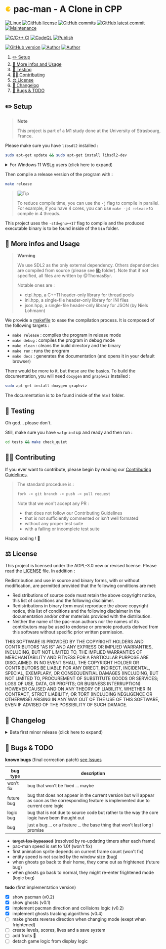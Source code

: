 # <img src="assets/icon.png" alt="icon" width="4%"/> pac-man - A Clone in CPP

[![Linux](https://svgshare.com/i/Zhy.svg)](https://docs.microsoft.com/en-us/windows/wsl/tutorials/gui-apps)
[![GitHub license](https://img.shields.io/github/license/ThomasByr/pac-man)](https://github.com/ThomasByr/pac-man/blob/master/LICENSE)
[![GitHub commits](https://badgen.net/github/commits/ThomasByr/pac-man)](https://GitHub.com/ThomasByr/pac-man/commit/)
[![GitHub latest commit](https://badgen.net/github/last-commit/ThomasByr/pac-man)](https://gitHub.com/ThomasByr/pac-man/commit/)
[![Maintenance](https://img.shields.io/badge/maintained%3F-yes-green.svg)](https://GitHub.com/ThomasByr/pac-man/graphs/commit-activity)

[![C/C++ CI](https://github.com/ThomasByr/pac-man/actions/workflows/c-cpp.yml/badge.svg)](https://github.com/ThomasByr/pac-man/actions/workflows/c-cpp.yml)
[![CodeQL](https://github.com/ThomasByr/pac-man/actions/workflows/codeql.yml/badge.svg)](https://github.com/ThomasByr/pac-man/actions/workflows/codeql.yml)
[![Publish](https://github.com/ThomasByr/pac-man/actions/workflows/publish.yml/badge.svg)](https://github.com/ThomasByr/pac-man/actions/workflows/publish.yml)

[![GitHub version](https://badge.fury.io/gh/ThomasByr%2Fpac-man.svg)](https://github.com/ThomasByr/pac-man)
[![Author](https://img.shields.io/badge/author-@ThomasByr-blue)](https://github.com/ThomasByr)
[![Author](https://img.shields.io/badge/author-@Arnaud-blue)](https://github.com/Loussiaul)

1. [✏️ Setup](#️-setup)
2. [💁 More infos and Usage](#-more-infos-and-usage)
3. [🧪 Testing](#-testing)
4. [🧑‍🏫 Contributing](#-contributing)
5. [⚖️ License](#️-license)
6. [🔄 Changelog](#-changelog)
7. [🐛 Bugs \& TODO](#-bugs--todo)

## ✏️ Setup

> **Note**
>
> This project is part of a M1 study done at the University of Strasbourg, France.

Please make sure you have `libsdl2` installed :

```bash
sudo apt-get update && sudo apt-get install libsdl2-dev
```

<details>
  <summary> For Windows 11 WSLg users (click here to expand) </summary>
  Please make sure you have graphical x11 support installed (should be installed by default) :

```bash
sudo apt-get install libgl1 libxkbcommon-x11-0
```

Also, make sure `wsl --version` outputs at least the following :

```bash
WSL    Version : 1.2.5.0
kernel Version : 5.15.90.1
WSLg   Version : 1.0.51
```

If not, please update your WSLg version by following the instructions [here](https://docs.microsoft.com/en-us/windows/wsl/wsl2-kernel#update-the-wsl-2-linux-kernel). tl;dr : type this in your powershell :

```ps1
# will only work if you have the latest Windows 11 update
wsl --shutdown
wsl --update
```

</details>

Then compile a release version of the program with :

```bash
make release
```

> <picture>
>   <source media="(prefers-color-scheme: light)" srcset="https://raw.githubusercontent.com/Mqxx/GitHub-Markdown/main/blockquotes/badge/light-theme/tip.svg">
>   <img alt="Tip" src="https://raw.githubusercontent.com/Mqxx/GitHub-Markdown/main/blockquotes/badge/dark-theme/tip.svg">
> </picture><br>
>
> To reduce compile time, you can use the `-j` flag to compile in parallel. For example, if you have 4 cores, you can use `make -j4 release` to compile in 4 threads.

This project uses the `-std=gnu++17` flag to compile and the produced executable binary is to be found inside of the `bin` folder.

## 💁 More infos and Usage

> **Warning**
>
> We use SDL2 as the only external dependency. Others dependencies are compiled from source (please see [lib](lib) folder). Note that if not specified, all files are written by @ThomasByr.
>
> Notable ones are :
>
> - ctpl.hpp, a C++11 header-only library for thread pools
> - ini.hpp, a single-file header-only library for INI files
> - json.hpp, a single-file header-only library for JSON (by Niels Lohmann)

We provide a [makefile](makefile) to ease the compilation process. It is composed of the following targets :

- `make release` : compiles the program in release mode
- `make debug` : compiles the program in debug mode
- `make clean` : cleans the build directory and the binary
- `make run` : runs the program
- `make docs` : generates the documentation (and opens it in your default browser)

There would be more to it, but these are the basics. To build the documentation, you will need `doxygen` and `graphviz` installed :

```bash
sudo apt-get install doxygen graphviz
```

The documentation is to be found inside of the `html` folder.

## 🧪 Testing

Oh god... please don't.

Still, make sure you have `valgrind` up and ready and then run :

```bash
cd tests && make check_quiet
```

## 🧑‍🏫 Contributing

If you ever want to contribute, please begin by reading our [Contributing Guidelines](.github/CONTRIBUTING.md).

> The standard procedure is :
>
> ```txt
> fork -> git branch -> push -> pull request
> ```
>
> Note that we won't accept any PR :
>
> - that does not follow our Contributing Guidelines
> - that is not sufficiently commented or isn't well formated
> - without any proper test suite
> - with a failing or incomplete test suite

Happy coding ! 🙂

## ⚖️ License

This project is licensed under the AGPL-3.0 new or revised license. Please read the [LICENSE](LICENSE) file. In addition :

Redistribution and use in source and binary forms, with or without modification, are permitted provided that the following conditions are met:

- Redistributions of source code must retain the above copyright notice, this list of conditions and the following disclaimer.
- Redistributions in binary form must reproduce the above copyright notice, this list of conditions and the following disclaimer in the documentation and/or other materials provided with the distribution.
- Neither the name of the pac-man authors nor the names of its contributors may be used to endorse or promote products derived from this software without specific prior written permission.

THIS SOFTWARE IS PROVIDED BY THE COPYRIGHT HOLDERS AND CONTRIBUTORS "AS IS" AND ANY EXPRESS OR IMPLIED WARRANTIES, INCLUDING, BUT NOT LIMITED TO, THE IMPLIED WARRANTIES OF MERCHANTABILITY AND FITNESS FOR A PARTICULAR PURPOSE ARE DISCLAIMED. IN NO EVENT SHALL THE COPYRIGHT HOLDER OR CONTRIBUTORS BE LIABLE FOR ANY DIRECT, INDIRECT, INCIDENTAL, SPECIAL, EXEMPLARY, OR CONSEQUENTIAL DAMAGES (INCLUDING, BUT NOT LIMITED TO, PROCUREMENT OF SUBSTITUTE GOODS OR SERVICES; LOSS OF USE, DATA, OR PROFITS; OR BUSINESS INTERRUPTION) HOWEVER CAUSED AND ON ANY THEORY OF LIABILITY, WHETHER IN CONTRACT, STRICT LIABILITY, OR TORT (INCLUDING NEGLIGENCE OR OTHERWISE) ARISING IN ANY WAY OUT OF THE USE OF THIS SOFTWARE, EVEN IF ADVISED OF THE POSSIBILITY OF SUCH DAMAGE.

## 🔄 Changelog

<details>
  <summary>  Beta first minor release (click here to expand) </summary>

**v0.1.0** first release

- brought back `ctpl.hpp` (thread pool)
- added `ini.hpp` (INI files) and `json.hpp` (JSON files)
- made some header files for game logic

**v0.1.1** fps counter

- added fps with bitmap font
- target fps is now respected (🥳)

**v0.2.x** pacman entity logic

- pacman correctly responds to user input
- stops when hitting a wall
- changes direction (if registered) when hitting a wall
- eats dots

**v0.3.x** some system pause and wait stuff

- added pseudo keypressed event checkers
- `wait_for_ms` w/ internal chrono

**v0.4.x** ghost entity logic

- ghost entity on display
- added chasing algorithms
- added scatter mode and frightened (pure random) mode
- added timed mode switching

**v0.5.x** game logic

- game logic handles pacman / ghosts interractions
- fixed pacman can eat eaten ghosts bug

</details>

## 🐛 Bugs & TODO

**known bugs** (final correction patch) [see Issues](https://github.com/ThomasByr/pac-man/issues)

| bug type   | description                                                                                                                                   |
| ---------- | --------------------------------------------------------------------------------------------------------------------------------------------- |
| won't fix  | bug that won't be fixed ... maybe                                                                                                             |
| future bug | bug that does not appear in the current version but will appear as soon as the corresponding feature is implemented due to current core logic |
| logic bug  | bug that is not due to source code but rather to the way the core logic have been thought out                                                 |
| bug        | just a bug ... or a feature ... the base thing that won't last long I promise                                                                 |

- ~~target fps bypassed~~ (resolved by re-updating timers after each frame)
- pac-man speed is set to 1.0f (won't fix)
- first animation sprite depends on current frame count (won't fix)
- entity speed is not scaled by the window size (bug)
- when ghosts go back to their home, they come out as frightened (future bug)
- when ghosts go back to normal, they might re-enter frightened mode (logic bug)

**todo** (first implementation version)

- [x] show pacman (v0.2)
- [x] show ghosts (v0.1)
- [x] implement pacman direction and collisions logic (v0.2)
- [x] implement ghosts tracking algorithms (v0.4)
- [ ] make ghosts reverse direction when changing mode (exept when frightened)
- [ ] create levels, scores, lives and a save system
- [ ] add fruits 🍒
- [ ] detach game logic from display logic
